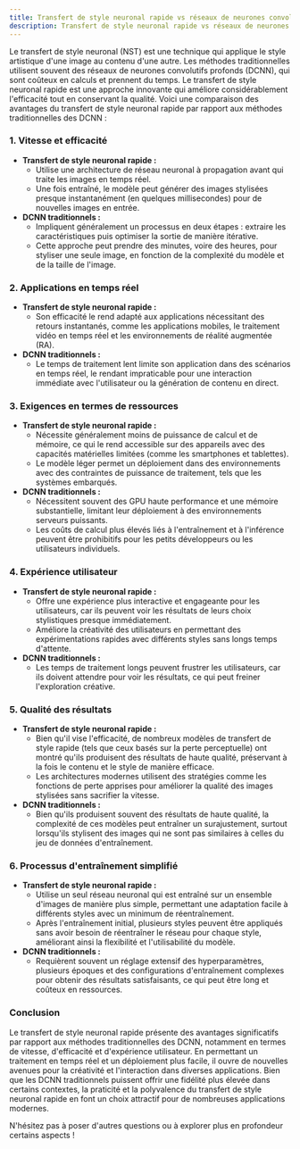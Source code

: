 ```yaml
---
title: Transfert de style neuronal rapide vs réseaux de neurones convolutifs profonds (DCNN)
description: Transfert de style neuronal rapide vs réseaux de neurones convolutifs profonds (DCNN)
---
```


Le transfert de style neuronal (NST) est une technique qui applique le style artistique d'une image au contenu d'une autre. Les méthodes traditionnelles utilisent souvent des réseaux de neurones convolutifs profonds (DCNN), qui sont coûteux en calculs et prennent du temps. Le transfert de style neuronal rapide est une approche innovante qui améliore considérablement l'efficacité tout en conservant la qualité. Voici une comparaison des avantages du transfert de style neuronal rapide par rapport aux méthodes traditionnelles des DCNN :

### 1. **Vitesse et efficacité**

- **Transfert de style neuronal rapide :**
  - Utilise une architecture de réseau neuronal à propagation avant qui traite les images en temps réel.
  - Une fois entraîné, le modèle peut générer des images stylisées presque instantanément (en quelques millisecondes) pour de nouvelles images en entrée.
- **DCNN traditionnels :**
  - Impliquent généralement un processus en deux étapes : extraire les caractéristiques puis optimiser la sortie de manière itérative.
  - Cette approche peut prendre des minutes, voire des heures, pour styliser une seule image, en fonction de la complexité du modèle et de la taille de l'image.

### 2. **Applications en temps réel**

- **Transfert de style neuronal rapide :**
  - Son efficacité le rend adapté aux applications nécessitant des retours instantanés, comme les applications mobiles, le traitement vidéo en temps réel et les environnements de réalité augmentée (RA).
- **DCNN traditionnels :**
  - Le temps de traitement lent limite son application dans des scénarios en temps réel, le rendant impraticable pour une interaction immédiate avec l'utilisateur ou la génération de contenu en direct.

### 3. **Exigences en termes de ressources**

- **Transfert de style neuronal rapide :**
  - Nécessite généralement moins de puissance de calcul et de mémoire, ce qui le rend accessible sur des appareils avec des capacités matérielles limitées (comme les smartphones et tablettes).
  - Le modèle léger permet un déploiement dans des environnements avec des contraintes de puissance de traitement, tels que les systèmes embarqués.
- **DCNN traditionnels :**
  - Nécessitent souvent des GPU haute performance et une mémoire substantielle, limitant leur déploiement à des environnements serveurs puissants.
  - Les coûts de calcul plus élevés liés à l'entraînement et à l'inférence peuvent être prohibitifs pour les petits développeurs ou les utilisateurs individuels.

### 4. **Expérience utilisateur**

- **Transfert de style neuronal rapide :**
  - Offre une expérience plus interactive et engageante pour les utilisateurs, car ils peuvent voir les résultats de leurs choix stylistiques presque immédiatement.
  - Améliore la créativité des utilisateurs en permettant des expérimentations rapides avec différents styles sans longs temps d'attente.
- **DCNN traditionnels :**
  - Les temps de traitement longs peuvent frustrer les utilisateurs, car ils doivent attendre pour voir les résultats, ce qui peut freiner l'exploration créative.

### 5. **Qualité des résultats**

- **Transfert de style neuronal rapide :**
  - Bien qu'il vise l'efficacité, de nombreux modèles de transfert de style rapide (tels que ceux basés sur la perte perceptuelle) ont montré qu'ils produisent des résultats de haute qualité, préservant à la fois le contenu et le style de manière efficace.
  - Les architectures modernes utilisent des stratégies comme les fonctions de perte apprises pour améliorer la qualité des images stylisées sans sacrifier la vitesse.
- **DCNN traditionnels :**
  - Bien qu'ils produisent souvent des résultats de haute qualité, la complexité de ces modèles peut entraîner un surajustement, surtout lorsqu'ils stylisent des images qui ne sont pas similaires à celles du jeu de données d'entraînement.

### 6. **Processus d'entraînement simplifié**

- **Transfert de style neuronal rapide :**
  - Utilise un seul réseau neuronal qui est entraîné sur un ensemble d'images de manière plus simple, permettant une adaptation facile à différents styles avec un minimum de réentraînement.
  - Après l'entraînement initial, plusieurs styles peuvent être appliqués sans avoir besoin de réentraîner le réseau pour chaque style, améliorant ainsi la flexibilité et l'utilisabilité du modèle.
- **DCNN traditionnels :**
  - Requièrent souvent un réglage extensif des hyperparamètres, plusieurs époques et des configurations d'entraînement complexes pour obtenir des résultats satisfaisants, ce qui peut être long et coûteux en ressources.

### Conclusion

Le transfert de style neuronal rapide présente des avantages significatifs par rapport aux méthodes traditionnelles des DCNN, notamment en termes de vitesse, d'efficacité et d'expérience utilisateur. En permettant un traitement en temps réel et un déploiement plus facile, il ouvre de nouvelles avenues pour la créativité et l'interaction dans diverses applications. Bien que les DCNN traditionnels puissent offrir une fidélité plus élevée dans certains contextes, la praticité et la polyvalence du transfert de style neuronal rapide en font un choix attractif pour de nombreuses applications modernes.

N'hésitez pas à poser d'autres questions ou à explorer plus en profondeur certains aspects !
